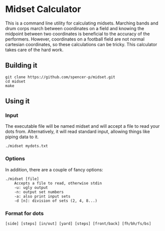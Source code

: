 # Midset Calculator

This is a command line utility for calculating midsets. Marching bands and drum
corps march between coordinates on a field and knowing the midpoint between two
coordinates is beneficial to the accuracy of the performers. However,
coordinates on a football field are not normal cartesian coordinates, so these
calculations can be tricky. This calculator takes care of the hard work.

## Building it

```
git clone https://github.com/spencer-p/midset.git
cd midset
make
```

## Using it

### Input

The executable file will be named midset and will accept a file to read your
dots from. Alternatively, it will read standard input, allowing things like
piping data to it.

```
./midset mydots.txt
```

### Options

In addition, there are a couple of fancy options:
```
./midset [file]
	Accepts a file to read, otherwise stdin
	-u: ugly output
	-n: output set numbers
	-a: also print input sets
	-d [n]: division of sets (2, 4, 8...)
```

### Format for dots

`[side] [steps] [in/out] [yard] [steps] [front/back] [fh/bh/fs/bs]`
